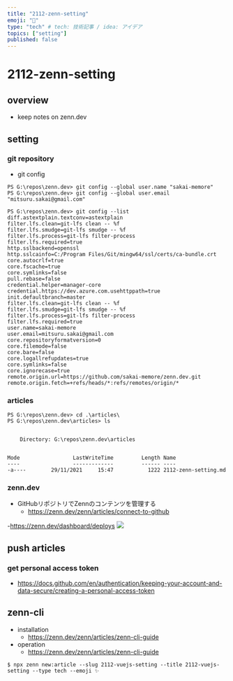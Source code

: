 ```yaml
---
title: "2112-zenn-setting"
emoji: "🌟"
type: "tech" # tech: 技術記事 / idea: アイデア
topics: ["setting"]
published: false
---
```

# 2112-zenn-setting

## overview
- keep notes on zenn.dev 

## setting
### git repository
- git config
```
PS G:\repos\zenn.dev> git config --global user.name "sakai-memore"
PS G:\repos\zenn.dev> git config --global user.email "mitsuru.sakai@gmail.com"

PS G:\repos\zenn.dev> git config --list
diff.astextplain.textconv=astextplain
filter.lfs.clean=git-lfs clean -- %f
filter.lfs.smudge=git-lfs smudge -- %f
filter.lfs.process=git-lfs filter-process
filter.lfs.required=true
http.sslbackend=openssl
http.sslcainfo=C:/Program Files/Git/mingw64/ssl/certs/ca-bundle.crt
core.autocrlf=true
core.fscache=true
core.symlinks=false
pull.rebase=false
credential.helper=manager-core
credential.https://dev.azure.com.usehttppath=true
init.defaultbranch=master
filter.lfs.clean=git-lfs clean -- %f
filter.lfs.smudge=git-lfs smudge -- %f
filter.lfs.process=git-lfs filter-process
filter.lfs.required=true
user.name=sakai-memore
user.email=mitsuru.sakai@gmail.com
core.repositoryformatversion=0
core.filemode=false
core.bare=false
core.logallrefupdates=true
core.symlinks=false
core.ignorecase=true
remote.origin.url=https://github.com/sakai-memore/zenn.dev.git
remote.origin.fetch=+refs/heads/*:refs/remotes/origin/*
```

### articles
```
PS G:\repos\zenn.dev> cd .\articles\
PS G:\repos\zenn.dev\articles> ls


    Directory: G:\repos\zenn.dev\articles


Mode                 LastWriteTime         Length Name
----                 -------------         ------ ----
-a----        29/11/2021     15:47           1222 2112-zenn-setting.md
```

### zenn.dev
- GitHubリポジトリでZennのコンテンツを管理する
  + https://zenn.dev/zenn/articles/connect-to-github

-https://zenn.dev/dashboard/deploys 
![](https://i.gyazo.com/a046f547d4c28c9b9c282e101b0c04e5.png)

## push articles
### get personal access token
- https://docs.github.com/en/authentication/keeping-your-account-and-data-secure/creating-a-personal-access-token

## zenn-cli
- installation
  - https://zenn.dev/zenn/articles/zenn-cli-guide
- operation
  - https://zenn.dev/zenn/articles/zenn-cli-guide

```
$ npx zenn new:article --slug 2112-vuejs-setting --title 2112-vuejs-setting --type tech --emoji ✨ 
```

